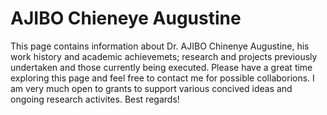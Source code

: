 # AJIBO Chieneye Augustine
This page contains information about Dr. AJIBO Chinenye Augustine, his work history and academic achievemets; research and projects previously undertaken and those currently being executed.
Please have a great time exploring this page and feel free to contact me for possible collaborions. 
I am very much open to grants to support various concived ideas and ongoing research activites.
Best regards!

